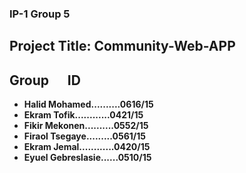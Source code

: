 ### IP-1 Group 5  
## Project Title: Community-Web-APP  

## Group &nbsp;&nbsp;&nbsp;&nbsp;&nbsp;ID
- **Halid Mohamed..........0616/15** 
- **Ekram Tofik............0421/15**
- **Fikir Mekonen..........0552/15**  
- **Firaol Tsegaye.........0561/15**
- **Ekram Jemal............0420/15**
- **Eyuel Gebreslasie......0510/15**
